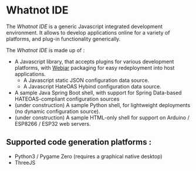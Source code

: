 # Whatnot IDE

The *Whatnot IDE* is a generic Javascript integrated development environment.
It allows to develop applications online for a variety of platforms, and plug-in functionality generically.

The *Whatnot IDE* is made up of :

* A Javascript library, that accepts plugins for various development platforms, with [Webjar](/webjars) packaging for easy redeployment into host applications.
  * A Javascript static JSON configuration data source.
  * A Javascript HateOAS Hybind configuration data source.
* A sample Java Spring Boot shell, with support for Spring Data-based HATEOAS-compliant configuration sources
* (under construction) A sample Python shell, for lightweight deployments (no dynamic configuration source).
* (under construction) A sample HTML-only shell for support on Arduino / ESP8266 / ESP32 web servers.

## Supported code generation platforms :

* Python3 / Pygame Zero (requires a graphical native desktop)
* ThreeJS

